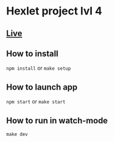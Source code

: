 # Hexlet project lvl 4

## [Live](https://hexlet-backend-lvl4.herokuapp.com/)

## How to install

  `npm install`
  or
  `make setup`

## How to launch app

  `npm start`
  or
  `make start`

## How to run in watch-mode

  `make dev`
